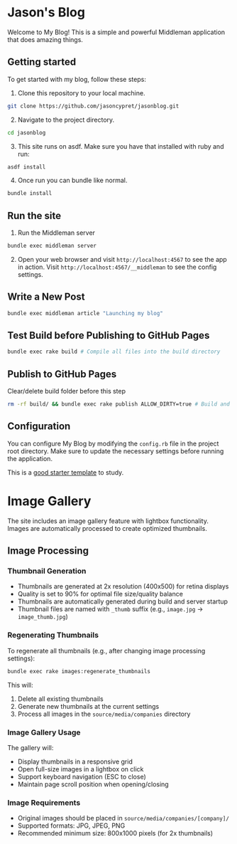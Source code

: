 # Jason's Blog

Welcome to My Blog! This is a simple and powerful Middleman application that does amazing things.

## Getting started

To get started with my blog, follow these steps:

1. Clone this repository to your local machine.
  ```sh
  git clone https://github.com/jasoncypret/jasonblog.git
  ```

2. Navigate to the project directory.
  ```sh
  cd jasonblog
  ```

3. This site runs on asdf. Make sure you have that installed with ruby and run:
  ```sh
  asdf install
  ```

4. Once run you can bundle like normal.
  ```sh
  bundle install
  ```

## Run the site

1. Run the Middleman server
  ```sh
  bundle exec middleman server
  ```

2. Open your web browser and visit `http://localhost:4567` to see the app in action. Visit `http://localhost:4567/__middleman` to see the config settings.

## Write a New Post

```sh
bundle exec middleman article "Launching my blog"
```

## Test Build before Publishing to GitHub Pages

```sh
bundle exec rake build # Compile all files into the build directory
```


## Publish to GitHub Pages

Clear/delete build folder before this step

```sh
rm -rf build/ && bundle exec rake publish ALLOW_DIRTY=true # Build and publish to Github Pages
```


## Configuration

You can configure My Blog by modifying the `config.rb` file in the project root directory. Make sure to update the necessary settings before running the application.

This is a [good starter template](https://github.com/middleman/middleman-templates-blog) to study.

# Image Gallery

The site includes an image gallery feature with lightbox functionality. Images are automatically processed to create optimized thumbnails.

## Image Processing

### Thumbnail Generation
- Thumbnails are generated at 2x resolution (400x500) for retina displays
- Quality is set to 90% for optimal file size/quality balance
- Thumbnails are automatically generated during build and server startup
- Thumbnail files are named with `_thumb` suffix (e.g., `image.jpg` → `image_thumb.jpg`)

### Regenerating Thumbnails
To regenerate all thumbnails (e.g., after changing image processing settings):

```bash
bundle exec rake images:regenerate_thumbnails
```

This will:
1. Delete all existing thumbnails
2. Generate new thumbnails at the current settings
3. Process all images in the `source/media/companies` directory

### Image Gallery Usage

The gallery will:
- Display thumbnails in a responsive grid
- Open full-size images in a lightbox on click
- Support keyboard navigation (ESC to close)
- Maintain page scroll position when opening/closing

### Image Requirements
- Original images should be placed in `source/media/companies/[company]/`
- Supported formats: JPG, JPEG, PNG
- Recommended minimum size: 800x1000 pixels (for 2x thumbnails)
